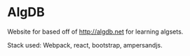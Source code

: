 # AlgDB
Website for based off of http://algdb.net for learning algsets.

Stack used: Webpack, react, bootstrap, ampersandjs.
